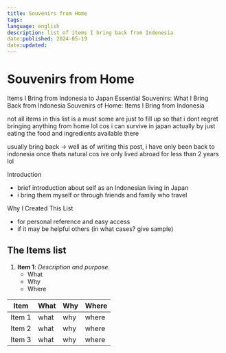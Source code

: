 ```yaml
---
title: Souvenirs from Home
tags: 
language: english
description: list of items I bring back from Indonesia
date:published: 2024-05-19
date:updated:
---
```


# Souvenirs from Home
Items I Bring from Indonesia to Japan
Essential Souvenirs: What I Bring Back from Indonesia
Souvenirs of Home: Items I Bring from Indonesia

not all items in this list is a must 
some are just to fill up so that i dont regret bringing anything from home lol
cos i can survive in japan actually by just eating the food and ingredients available there

usually bring back -> well as of writing this post, i have only been back to indonesia once
thats natural cos ive only lived abroad for less than 2 years lol

Introduction
- brief introduction about self as an Indonesian living in Japan
- i bring them myself or through friends and family who travel

Why I Created This List
- for personal reference and easy access
- if it may be helpful others (in what cases? give sample)

## The Items list
1. **Item 1**: *Description and purpose.*
   - What
   - Why
   - Where
   
| **Item**      | **What**     | **Why**     | **Where**     |
|---------------|--------------|-------------|---------------|
| Item 1        | what         |why          |where           |
| Item 2        | what         |why          |where           |
| Item 3        | what         |why          |where           |


